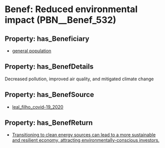 # Benef: __Reduced environmental impact__ (PBN__Benef_532)

## Property: has_Beneficiary

* [general population](../Stakeholder/PBN__Stakeholder_9)

## Property: has_BenefDetails

Decreased pollution, improved air quality, and mitigated climate change

## Property: has_BenefSource

* [leal_filho_covid-19_2020](../Article/PBN__Article_109)

## Property: has_BenefReturn

* [Transitioning to clean energy sources can lead to a more sustainable and resilient economy, attracting environmentally-conscious investors.](../BenefReturn/PBN__BenefReturn_583)

